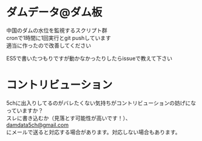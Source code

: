 # ダムデータ@ダム板
中国のダムの水位を監視するスクリプト群  
cronで1時間に1回実行とgit pushしています  
適当に作ったので改善してください  

ES5で書いたつもりですが動かなかったりしたらissueで教えて下さい

# コントリビューション
5chに出入りしてるのがバレたくない気持ちがコントリビューションの妨げになっていますか？  
スレに書き込むか（見落とす可能性が高いです！）、  
damdata5ch@gmail.com  
にメールで送ると対応する場合があります。対応しない場合もあります。

